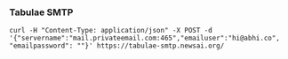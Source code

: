 ### Tabulae SMTP

`curl -H "Content-Type: application/json" -X POST -d '{"servername":"mail.privateemail.com:465","emailuser":"hi@abhi.co", "emailpassword": ""}' https://tabulae-smtp.newsai.org/`
